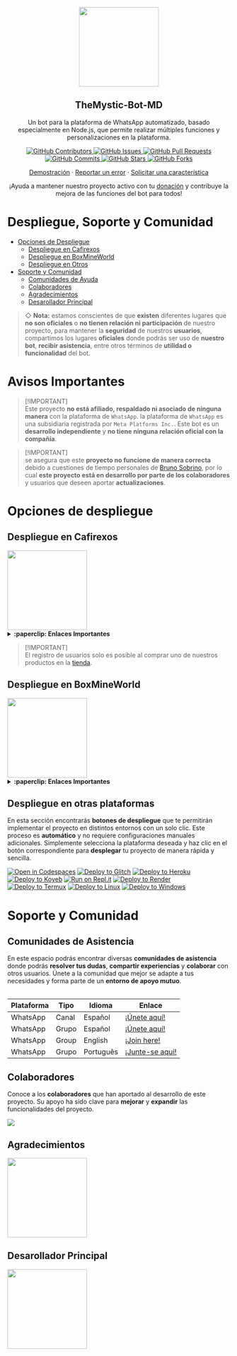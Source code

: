 <p align="center">
 <img width="180px" src="https://i.ibb.co/Qn1W6cP/image.png" align="center"/>
 <h2 align="center">TheMystic-Bot-MD</h2>
 <p align="center">Un bot para la plataforma de WhatsApp automatizado, basado especialmente en Node.js, que permite realizar múltiples funciones y personalizaciones en la plataforma.</p>
</p>

<p align="center">
  <a href="https://github.com/BrunoSobrino/TheMystic-Bot-MD/graphs/contributors">
    <img alt="GitHub Contributors" src="https://img.shields.io/github/contributors/BrunoSobrino/TheMystic-Bot-MD?style=for-the-badge" />
  </a>
  <a href="https://github.com/BrunoSobrino/TheMystic-Bot-MD/issues">
    <img alt="GitHub Issues" src="https://img.shields.io/github/issues/BrunoSobrino/TheMystic-Bot-MD?style=for-the-badge" />
  </a>
  <a href="https://github.com/BrunoSobrino/TheMystic-Bot-MD/pulls">
    <img alt="GitHub Pull Requests" src="https://img.shields.io/github/issues-pr/BrunoSobrino/TheMystic-Bot-MD?style=for-the-badge" />
  </a>
  <a href="https://github.com/BrunoSobrino/TheMystic-Bot-MD/commits">
    <img alt="GitHub Commits" src="https://img.shields.io/github/commit-activity/m/BrunoSobrino/TheMystic-Bot-MD?style=for-the-badge" />
  </a>
  <a href="https://github.com/BrunoSobrino/TheMystic-Bot-MD">
    <img alt="GitHub Stars" src="https://img.shields.io/github/stars/BrunoSobrino/TheMystic-Bot-MD?style=for-the-badge" />
  </a>
  <a href="https://github.com/BrunoSobrino/TheMystic-Bot-MD/fork">
    <img alt="GitHub Forks" src="https://img.shields.io/github/forks/BrunoSobrino/TheMystic-Bot-MD?style=for-the-badge" />
  </a>
</p>

<p align="center">
  <a href="https://api.whatsapp.com/send?phone=+5219992843881&text=&text=.menu">Demostración</a>
  ·
  <a href="https://github.com/BrunoSobrino/TheMystic-Bot-MD/issues/new?assignees=&labels=Bug">Reportar un error</a>
  ·
  <a href="https://github.com/BrunoSobrino/TheMystic-Bot-MD/issues/new?assignees=&labels=Enhancement">Solicitar una característica</a>
</p>

<!-- <p align="center">
  <a href="/src/docs/README_en.md">English</a>
  ·
  <a href="/src/docs/README_pt-br.md">Português</a>
</p> -->

<p align="center">¡Ayuda a mantener nuestro proyecto activo con tu <a href="https://www.paypal.me/BrunoSob">donación</a> y contribuye la mejora de las funciones del bot para todos!</p>

# Despliegue, Soporte y Comunidad
- [Opciones de Despliegue](#opciones-de-despliegue)
  - [Despliegue en Cafirexos](#despliegue-en-cafirexos)
  - [Despliegue en BoxMineWorld](#despliegue-en-boxmineworld)
  - [Despliegue en Otros](#despliegue-en-otros)
- [Soporte y Comunidad](#soporte-y-comunidad)
  - [Comunidades de Ayuda](#guía-de-uso)
  - [Colaboradores](#colaboradores)
  - [Agradecimientos](#agradecimientos)
  - [Desarollador Principal](#desarollador-principal)

> ◇ **Nota:** estamos conscientes de que **existen** diferentes lugares que **no son oficiales** o **no tienen relación ni participación** de nuestro proyecto, para mantener la **seguridad** de nuestros **usuarios**, compartimos los lugares **oficiales** donde podrás ser uso de **nuestro bot**, **recibir asistencia**, entre otros términos de **utilidad o funcionalidad** del bot.

# Avisos Importantes

> [!IMPORTANT]\
> Este proyecto **no está afiliado, respaldado ni asociado de ninguna manera** con la plataforma de `WhatsApp`. la plataforma de `WhatsApp` es una subsidiaria registrada por `Meta Platforms Inc.`. Este bot es un **desarrollo independiente** y **no tiene ninguna relación oficial con la compañía**.

> [!IMPORTANT]\
> se asegura que este **proyecto no funcione de manera correcta** debido a cuestiones de tiempo personales de [Bruno Sobrino](https://github.com/BrunoSobrino), por lo cual **este proyecto está en desarrollo por parte de los colaboradores** y usuarios que deseen aportar **actualizaciones**.


# Opciones de despliegue

## Despliegue en Cafirexos

<a href="https://cafirexos.com">
  <img width="180px" src="https://cdn.cafirexos.com/logos/logo_cfros_2000x2000.png"/>
</a>

<details>
 <summary><b>:paperclip: Enlaces Importantes</b></summary>

- [Sitio web](https://cafirexos.com)
- [Área de clientes](https://cafirexos.com/clientarea.php)
- [Panel de control](https://panel.cafirexos.com)
- [Base de conocimientos](https://cafirexos.com/knowledgebase)
- [Estado de los servicios](https://estado.cafirexos.com)
- [Canal de WhatsApp](https://cafirexos.com/whatsapp/canal)
- [Comunidad de WhatsApp](https://cafirexos.com/whatsapp/comunidad)
- [Soporte](https://cafirexos.com/submitticket.php)

</details>

> [!IMPORTANT]\
> El registro de usuarios solo es posible al comprar uno de nuestros productos en la [tienda](https://cafirexos.com/store).

## Despliegue en BoxMineWorld

<a href="https://boxmineworld.com">
  <img width="180px" src="https://i.ibb.co/sFygw8p/favicon.png"/>
</a>

<details>
 <summary><b>:paperclip: Enlaces Importantes</b></summary>

- **Sitio Web:** [boxmineworld.com](https://boxmineworld.com)
- **Área de Clientes:** [dash.boxmineworld.com](https://dash.boxmineworld.com)
- **Panel de Control:** [panel.boxmineworld.com](https://panel.boxmineworld.com)
- **Documentación:** [docs.boxmineworld.com](https://docs.boxmineworld.com)
- **Comunidad de Discord:** [¡Únete aquí!](https://discord.gg/84qsr4v)

</details>

## Despliegue en otras plataformas

En esta sección encontrarás **botones de despliegue** que te permitirán implementar el proyecto en distintos entornos con un solo clic. Este proceso es **automático** y no requiere configuraciones manuales adicionales. Simplemente selecciona la plataforma deseada y haz clic en el botón correspondiente para **desplegar** tu proyecto de manera rápida y sencilla.

[![Open in Codespaces](https://github.com/codespaces/badge.svg)](https://github.com/codespaces/new?skip_quickstart=true&machine=basicLinux32gb&repo=514876515&ref=master&geo=EuropeWest)
[![Deploy to Glitch](https://binbashbanana.github.io/deploy-buttons/buttons/remade/glitch.svg)](https://glitch.com/edit/#!/import/github/BrunoSobrino/TheMystic-Bot-MD)
[![Deploy to Heroku](https://binbashbanana.github.io/deploy-buttons/buttons/remade/heroku.svg)](https://www.heroku.com/deploy?template=https://github.com/BrunoSobrino/TheMystic-Bot-MD)
[![Deploy to Koyeb](https://binbashbanana.github.io/deploy-buttons/buttons/remade/koyeb.svg)](https://app.koyeb.com/deploy?type=git&name=themystic-bot-md&repository=https://github.com/BrunoSobrino/TheMystic-Bot-MD)
[![Run on Repl.it](https://binbashbanana.github.io/deploy-buttons/buttons/remade/replit.svg)](https://repl.it/github/BrunoSobrino/TheMystic-Bot-MD)
[![Deploy to Render](https://binbashbanana.github.io/deploy-buttons/buttons/remade/render.svg)](https://dashboard.render.com/blueprint/new?repo=https://github.com/BrunoSobrino/TheMystic-Bot-MD)
[![Deploy to Termux](https://img.shields.io/badge/Android-3DDC84?style=for-the-badge&logo=android&logoColor=white)](https://brunosobrino.github.io/TheMystic-Bot-MD/)
[![Deploy to Linux](https://img.shields.io/badge/Linux-black?style=for-the-badge&logo=linux&logoColor=white)](https://brunosobrino.github.io/TheMystic-Bot-MD/)
[![Deploy to Windows](https://img.shields.io/badge/Windows-0078D6?style=for-the-badge&logo=windows&logoColor=white)](https://brunosobrino.github.io/TheMystic-Bot-MD/)

<!-- [![Deploy to Vercel](https://binbashbanana.github.io/deploy-buttons/buttons/remade/vercel.svg)](https://vercel.com/new/clone?repository-url=https://github.com/BrunoSobrino/TheMystic-Bot-MD) -->

# Soporte y Comunidad

## Comunidades de Asistencia

En este espacio podrás encontrar diversas **comunidades de asistencia** donde podrás **resolver tus dudas**, **compartir experiencias** y **colaborar** con otros usuarios. Únete a la comunidad que mejor se adapte a tus necesidades y forma parte de un **entorno de apoyo mutuo**.

<table>

| Plataforma | Tipo | Idioma | Enlace |
| --- | --- | --- |--- |
| WhatsApp | Canal | Español | [¡Únete aquí!](https://whatsapp.com/channel/0029Vaein6eInlqIsCXpDs3y) |
| WhatsApp | Grupo | Español | [¡Únete aquí!](https://chat.whatsapp.com/Daa3Fe4A9JeFpRI2QtBS4s) |
| WhatsApp | Group | English | [¡Join here!](https://chat.whatsapp.com/HTatrQokqODKx9eem0CKuY) |
| WhatsApp | Grupo | Português | [¡Junte-se aqui!](https://chat.whatsapp.com/IqBnWyY0ikZ8BumuvleCzW) |

</table>

## Colaboradores

Conoce a los **colaboradores** que han aportado al desarrollo de este proyecto. Su apoyo ha sido clave para **mejorar** y **expandir** las funcionalidades del proyecto.

<a href="https://github.com/BrunoSobrino/TheMystic-Bot-MD/graphs/contributors">
  <img src="https://contrib.rocks/image?repo=BrunoSobrino/TheMystic-Bot-MD" /> 
</a>

## Agradecimientos

<a href="https://github.com/BochilGaming/games-wabot-md/tree/multi-device">
  <img src="https://i.ibb.co/CMpM8pk/Bochil-Gaming.png" width="180px"/>
</a>

## Desarollador Principal

<a href="https://github.com/BrunoSobrino">
  <img src="https://i.ibb.co/Qn1W6cP/image.png" width="180px"/>
</a>
